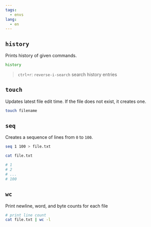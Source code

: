 ```yaml
---
tags:
  - envs
lang:
  - en
---
```


## `history`

Prints history of given commands.

```bash
history
```

> `ctrl+r`: `reverse-i-search` search history entries

## `touch`

Updates latest file edit time. If the file does not exist, it creates one.

```bash
touch filename
```

## `seq`

Creates a sequence of lines from `0` to `100`.

```bash
seq 1 100 > file.txt

cat file.txt

# 1
# 2
# ...
# 100
```

## `wc`

Print newline, word, and byte counts for each file

```bash
# print line count
cat file.txt | wc -l
```

